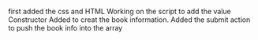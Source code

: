 first added the css and HTML
Working on the script to add the value
Constructor Added to creat the book information.
Added the submit action to push the book info into the array
